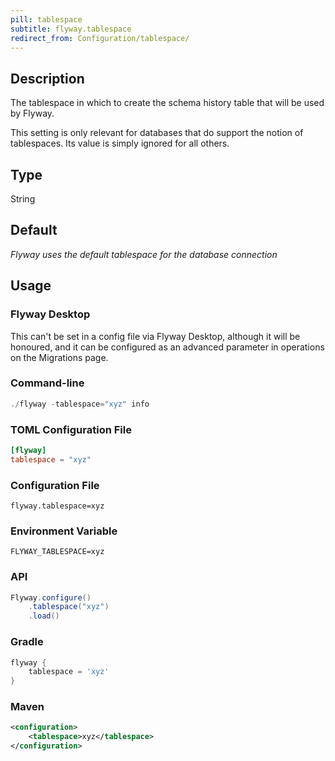 ```yaml
---
pill: tablespace
subtitle: flyway.tablespace
redirect_from: Configuration/tablespace/
---
```


## Description

The tablespace in which to create the schema history table that will be used by Flyway.

This setting is only relevant for databases that do support the notion of tablespaces. Its value is simply ignored for all others.

## Type

String

## Default

<i>Flyway uses the default tablespace for the database connection</i>

## Usage

### Flyway Desktop

This can't be set in a config file via Flyway Desktop, although it will be honoured, and it can be configured as an advanced parameter in operations on the Migrations page.

### Command-line

```powershell
./flyway -tablespace="xyz" info
```

### TOML Configuration File

```toml
[flyway]
tablespace = "xyz"
```

### Configuration File

```properties
flyway.tablespace=xyz
```

### Environment Variable

```properties
FLYWAY_TABLESPACE=xyz
```

### API

```java
Flyway.configure()
    .tablespace("xyz")
    .load()
```

### Gradle

```groovy
flyway {
    tablespace = 'xyz'
}
```

### Maven

```xml
<configuration>
    <tablespace>xyz</tablespace>
</configuration>
```

